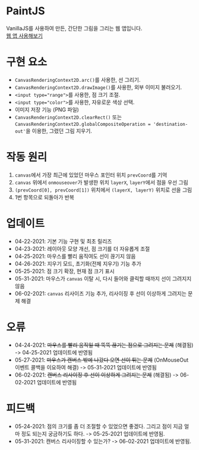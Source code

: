 # PaintJS
VanillaJS를 사용하여 만든, 간단한 그림을 그리는 웹 앱입니다.   
[웹 앱 사용해보기](https://kuman514.github.io/PaintJS/)

# 구현 요소
- `CanvasRenderingContext2D.arc()`를 사용한, 선 그리기.
- `CanvasRenderingContext2D.drawImage()`를 사용한, 외부 이미지 불러오기.
- `<input type="range">`를 사용한, 점 크기 조절.
- `<input type="color">`를 사용한, 자유로운 색상 선택.
- 이미지 저장 기능 (PNG 파일)
- `CanvasRenderingContext2D.clearRect()` 또는 `CanvasRenderingContext2D.globalCompositeOperation = 'destination-out'`을 이용한, 그렸던 그림 지우기.

# 작동 원리
1. `canvas`에서 가장 최근에 있었던 마우스 포인터 위치 `prevCoord`를 기억
2. `canvas` 위에서 `onmouseover`가 발생한 위치 `layerX`, `layerY`에서 점을 우선 그림
3. `(prevCoord[0], prevCoord[1])` 위치에서 `(layerX, layerY)` 위치로 선을 그림
4. 1번 항목으로 되돌아가 반복

# 업데이트
- 04-22-2021: 기본 기능 구현 및 최초 릴리즈
- 04-23-2021: 레이아웃 모양 개선, 점 크기를 더 자유롭게 조절
- 04-25-2021: 마우스를 빨리 움직여도 선이 끊기지 않음
- 04-26-2021: 지우기 모드, 초기화(전체 지우기) 기능 추가
- 05-25-2021: 점 크기 확장, 현재 점 크기 표시
- 05-31-2021: 마우스가 `canvas` 이탈 시, 다시 들어와 클릭할 때까지 선이 그려지지 않음
- 06-02-2021: `canvas` 리사이즈 기능 추가, 리사이징 후 선이 이상하게 그려지는 문제 해결

# 오류
- 04-24-2021: ~~마우스를 빨리 움직일 때 뚝뚝 끊기는 점으로 그려지는 문제~~ (해결됨) -> 04-25-2021 업데이트에 반영됨
- 05-27-2021: ~~마우스가 캔버스 밖에 나갔다 오면 선이 튀는 문제~~ (OnMouseOut 이벤트 콜백을 이요하여 해결) -> 05-31-2021 업데이트에 반영됨
- 06-02-2021: ~~캔버스 리사이징 후 선이 이상하게 그려지는 문제~~ (해결됨) -> 06-02-2021 업데이트에 반영됨

# 피드백
- 05-24-2021: 점의 크기를 좀 더 조절할 수 있었으면 좋겠다. 그리고 점이 지금 얼마 정도 되는지 궁금하기도 하다. -> 05-25-2021 업데이트에 반영됨.
- 05-31-2021: 캔버스 리사이징할 수 있는가? -> 06-02-2021 업데이트에 반영됨.